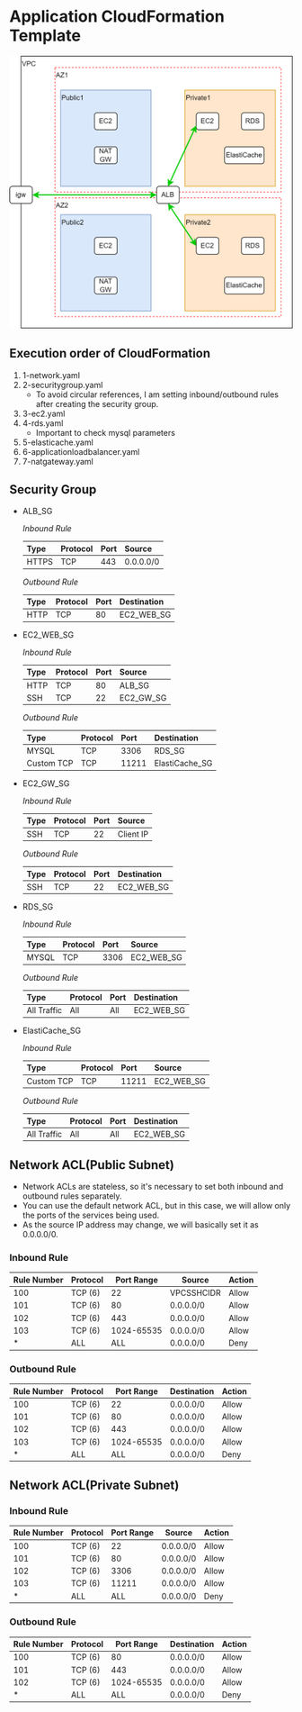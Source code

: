 # Application CloudFormation Template

![Diagram](application_diagram.png)

## Execution order of CloudFormation
1. 1-network.yaml
2. 2-securitygroup.yaml
    - To avoid circular references, I am setting inbound/outbound rules after creating the security group.
3. 3-ec2.yaml
4. 4-rds.yaml
    - Important to check mysql parameters
5. 5-elasticache.yaml
6. 6-applicationloadbalancer.yaml
7. 7-natgateway.yaml

## Security Group
* ALB_SG

    *Inbound Rule*

    | Type | Protocol | Port | Source |
    | ------ | --------- | ----- | ------ |
    | HTTPS  | TCP       | 443   | 0.0.0.0/0 |

    *Outbound Rule*

    | Type | Protocol | Port | Destination |
    | ------ | --------- | ----- | ------ |
    | HTTP   | TCP       | 80    | EC2_WEB_SG |

* EC2_WEB_SG

    *Inbound Rule*

    | Type | Protocol | Port | Source |
    | ------ | --------- | ----- | ------ |
    | HTTP   | TCP       | 80    | ALB_SG  |
    | SSH    | TCP       | 22    | EC2_GW_SG |

    *Outbound Rule*

    | Type | Protocol | Port | Destination |
    | ------ | --------- | ----- | ------ |
    | MYSQL  | TCP       | 3306  | RDS_SG |
    | Custom TCP | TCP  | 11211 | ElastiCache_SG |

* EC2_GW_SG

    *Inbound Rule*

    | Type | Protocol | Port | Source |
    | ------ | --------- | ----- | ------ |
    | SSH    | TCP       | 22    | Client IP |

    *Outbound Rule*

    | Type | Protocol | Port | Destination |
    | ------ | --------- | ----- | ------ |
    | SSH    | TCP       | 22    | EC2_WEB_SG |

* RDS_SG

    *Inbound Rule*

    | Type | Protocol | Port | Source |
    | ------ | --------- | ----- | ------ |
    | MYSQL  | TCP       | 3306  | EC2_WEB_SG |

    *Outbound Rule*

    | Type | Protocol | Port | Destination |
    | ------ | --------- | ----- | ------ |
    | All Traffic | All | All | EC2_WEB_SG |

* ElastiCache_SG

    *Inbound Rule*

    | Type | Protocol | Port | Source |
    | ------ | --------- | ----- | ------ |
    | Custom TCP | TCP | 11211 | EC2_WEB_SG |

    *Outbound Rule*

    | Type | Protocol | Port | Destination |
    | ------ | --------- | ----- | ------ |
    | All Traffic | All | All | EC2_WEB_SG |

## Network ACL(Public Subnet)
* Network ACLs are stateless, so it's necessary to set both inbound and outbound rules separately.
* You can use the default network ACL, but in this case, we will allow only the ports of the services being used.
* As the source IP address may change, we will basically set it as 0.0.0.0/0.

### Inbound Rule

| Rule Number | Protocol | Port Range | Source     | Action |
| ---------- | ---------- | ---------- | ---------- | --------------- |
| 100        | TCP (6)    | 22         | VPCSSHCIDR | Allow           |
| 101        | TCP (6)    | 80         | 0.0.0.0/0  | Allow           |
| 102        | TCP (6)    | 443        | 0.0.0.0/0  | Allow           |
| 103        | TCP (6)    | 1024-65535 | 0.0.0.0/0  | Allow           |
| *          | ALL        | ALL        | 0.0.0.0/0  | Deny            |

### Outbound Rule

| Rule Number | Protocol | Port Range | Destination | Action |
| ---------- | ---------- | ---------- | ----------------- | --------------- |
| 100        | TCP (6)    | 22         | 0.0.0.0/0         | Allow           |
| 101        | TCP (6)    | 80         | 0.0.0.0/0         | Allow           |
| 102        | TCP (6)    | 443        | 0.0.0.0/0         | Allow           |
| 103        | TCP (6)    | 1024-65535 | 0.0.0.0/0         | Allow           |
| *          | ALL        | ALL        | 0.0.0.0/0         | Deny            |

## Network ACL(Private Subnet)
### Inbound Rule

| Rule Number | Protocol | Port Range | Source     | Action |
| ---------- | ---------- | ---------- | ---------- | --------------- |
| 100        | TCP (6)    | 22         | 0.0.0.0/0  | Allow           |
| 101        | TCP (6)    | 80         | 0.0.0.0/0  | Allow           |
| 102        | TCP (6)    | 3306       | 0.0.0.0/0  | Allow           |
| 103        | TCP (6)    | 11211      | 0.0.0.0/0  | Allow           |
| *          | ALL        | ALL        | 0.0.0.0/0  | Deny            |

### Outbound Rule

| Rule Number | Protocol | Port Range | Destination | Action |
| ---------- | ---------- | ---------- | ----------------- | --------------- |
| 100        | TCP (6)    | 80         | 0.0.0.0/0         | Allow           |
| 101        | TCP (6)    | 443        | 0.0.0.0/0         | Allow           |
| 102        | TCP (6)    | 1024-65535 | 0.0.0.0/0         | Allow           |
| *          | ALL        | ALL        | 0.0.0.0/0         | Deny            |
